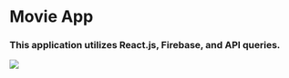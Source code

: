 # Movie App

<h3>This application utilizes React.js, Firebase, and API queries.</h3>

<img src='./public/Recording%202023-07-01%20at%2001.39.13.gif' />